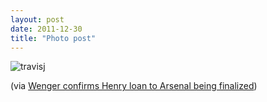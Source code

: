 ```yaml
---
layout: post
date: 2011-12-30
title: "Photo post"
---
```

![travisj](/images/99114d36cf209df4b9fa13fcf490d7e1e4874640b548622c7e48117591e8e26f.jpg)

<p>(via <a href="http://feedproxy.google.com/~r/SoccerByIves/~3/UCnOq9jdI7E/wenger-confirms-henry-loan-to-arsenal-being-finalized.html">Wenger confirms Henry loan to Arsenal being finalized</a>)</p> 